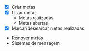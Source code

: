 - [x] Criar metas
- [x] Listar metas
   - Metas realizadas
   - Metas abertas
- [x] Marcar/desmarcar metas realizadas
- Remover metas
- Sistemas de mensagem